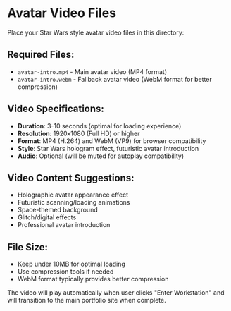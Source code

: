 # Avatar Video Files

Place your Star Wars style avatar video files in this directory:

## Required Files:
- `avatar-intro.mp4` - Main avatar video (MP4 format)
- `avatar-intro.webm` - Fallback avatar video (WebM format for better compression)

## Video Specifications:
- **Duration**: 3-10 seconds (optimal for loading experience)
- **Resolution**: 1920x1080 (Full HD) or higher
- **Format**: MP4 (H.264) and WebM (VP9) for browser compatibility
- **Style**: Star Wars hologram effect, futuristic avatar introduction
- **Audio**: Optional (will be muted for autoplay compatibility)

## Video Content Suggestions:
- Holographic avatar appearance effect
- Futuristic scanning/loading animations
- Space-themed background
- Glitch/digital effects
- Professional avatar introduction

## File Size:
- Keep under 10MB for optimal loading
- Use compression tools if needed
- WebM format typically provides better compression

The video will play automatically when user clicks "Enter Workstation" and will transition to the main portfolio site when complete.